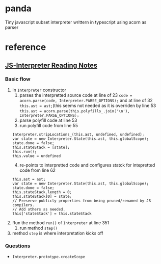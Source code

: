 # panda
Tiny javascript subset interpreter writtern in typescript using acorn as parser

# reference
## [JS-Interpreter Reading Notes](https://github.com/NeilFraser/JS-Interpreter)
### Basic flow
1. In `Interpreter` constructor
   1. parses the interpretted source code at line of 23 `code = acorn.parse(code, Interpreter.PARSE_OPTIONS);` and at line of 32 `this.ast = ast;`(this seems not needed as it is overriden by line 53 `this.ast = acorn.parse(this.polyfills_.join('\n'), Interpreter.PARSE_OPTIONS);`
   2. parse polyfill code at line 53
   3. run polyfill code from line 55
   ```
   Interpreter.stripLocations_(this.ast, undefined, undefined);
   var state = new Interpreter.State(this.ast, this.globalScope);
   state.done = false;
   this.stateStack = [state];
   this.run();
   this.value = undefined
   ```
   4. re-points to interpretted code and configures statck for intepretted code from line 62
   ```
   this.ast = ast;
   var state = new Interpreter.State(this.ast, this.globalScope);
   state.done = false;
   this.stateStack.length = 0;
   this.stateStack[0] = state;
   // Preserve publicly properties from being pruned/renamed by JS compilers.
   // Add others as needed.
   this['stateStack'] = this.stateStack
   ```
2. Run the method `run()` of `Interpreter` at line 351
   1. run method `step()`
3. method `step` is where interpretation kicks off

### Questions
- `Interpreter.prototype.createScope`
